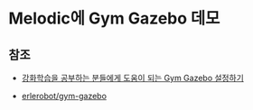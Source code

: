 # Melodic에 Gym Gazebo 데모

## 참조

- [강화학습을 공부하는 분들에게 도움이 되는 Gym Gazebo 설정하기](https://pinkwink.kr/1269)

- [erlerobot/gym-gazebo](https://github.com/erlerobot/gym-gazebo/blob/master/INSTALL.md)